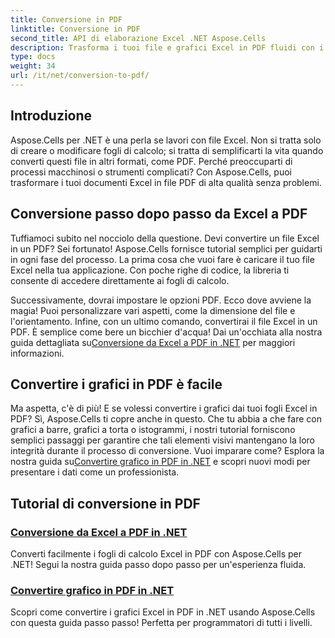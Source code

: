```yaml
---
title: Conversione in PDF
linktitle: Conversione in PDF
second_title: API di elaborazione Excel .NET Aspose.Cells
description: Trasforma i tuoi file e grafici Excel in PDF fluidi con i nostri tutorial Aspose.Cells per .NET facili da seguire.
type: docs
weight: 34
url: /it/net/conversion-to-pdf/
---
```

## Introduzione

Aspose.Cells per .NET è una perla se lavori con file Excel. Non si tratta solo di creare o modificare fogli di calcolo; si tratta di semplificarti la vita quando converti questi file in altri formati, come PDF. Perché preoccuparti di processi macchinosi o strumenti complicati? Con Aspose.Cells, puoi trasformare i tuoi documenti Excel in file PDF di alta qualità senza problemi. 

## Conversione passo dopo passo da Excel a PDF

Tuffiamoci subito nel nocciolo della questione. Devi convertire un file Excel in un PDF? Sei fortunato! Aspose.Cells fornisce tutorial semplici per guidarti in ogni fase del processo. La prima cosa che vuoi fare è caricare il tuo file Excel nella tua applicazione. Con poche righe di codice, la libreria ti consente di accedere direttamente ai fogli di calcolo.

 Successivamente, dovrai impostare le opzioni PDF. Ecco dove avviene la magia! Puoi personalizzare vari aspetti, come la dimensione del file e l'orientamento. Infine, con un ultimo comando, convertirai il file Excel in un PDF. È semplice come bere un bicchier d'acqua! Dai un'occhiata alla nostra guida dettagliata su[Conversione da Excel a PDF in .NET](./excel-to-pdf-conversion/) per maggiori informazioni.

## Convertire i grafici in PDF è facile

Ma aspetta, c'è di più! E se volessi convertire i grafici dai tuoi fogli Excel in PDF? Sì, Aspose.Cells ti copre anche in questo. Che tu abbia a che fare con grafici a barre, grafici a torta o istogrammi, i nostri tutorial forniscono semplici passaggi per garantire che tali elementi visivi mantengano la loro integrità durante il processo di conversione. Vuoi imparare come? Esplora la nostra guida su[Convertire grafico in PDF in .NET](./convert-chart-to-pdf/) e scopri nuovi modi per presentare i dati come un professionista.

## Tutorial di conversione in PDF
### [Conversione da Excel a PDF in .NET](./excel-to-pdf-conversion/)
Converti facilmente i fogli di calcolo Excel in PDF con Aspose.Cells per .NET! Segui la nostra guida passo dopo passo per un'esperienza fluida.
### [Convertire grafico in PDF in .NET](./convert-chart-to-pdf/)
Scopri come convertire i grafici Excel in PDF in .NET usando Aspose.Cells con questa guida passo passo! Perfetta per programmatori di tutti i livelli.